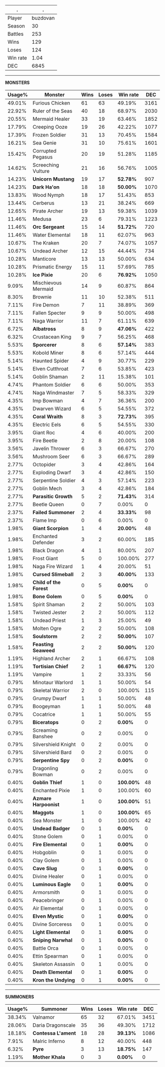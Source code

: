 .|.
|-|-
Player|buzdovan
Season|30
Battles|253
Wins|129
Loses|124
Win rate|1.04
DEC|6845

---
**MONSTERS**

Usage%|Monster|Wins|Loses|Win rate|DEC|
-|-|-|-|-|-|
49.01%|Furious Chicken|61|63|49.19%|3161|
22.92%|Ruler of the Seas|40|18|68.97%|2030|
20.55%|Mermaid Healer|33|19|63.46%|1852|
17.79%|Creeping Ooze|19|26|42.22%|1077|
17.39%|Frozen Soldier|31|13|70.45%|1584|
16.21%|Sea Genie|31|10|75.61%|1601|
15.42%|Corrupted Pegasus|20|19|51.28%|1185|
14.62%|Screeching Vulture|21|16|56.76%|1005|
14.23%|**Unicorn Mustang**|19|17|**52.78%**|907|
14.23%|**Dark Ha'on**|18|18|**50.00%**|1070|
13.83%|Wood Nymph|18|17|51.43%|853|
13.44%|Cerberus|13|21|38.24%|669|
12.65%|Pirate Archer|19|13|59.38%|1039|
11.46%|Medusa|23|6|79.31%|1223|
11.46%|**Orc Sergeant**|15|14|**51.72%**|720|
11.46%|Water Elemental|18|11|62.07%|963|
10.67%|The Kraken|20|7|74.07%|1057|
10.67%|Undead Archer|12|15|44.44%|734|
10.28%|Manticore|13|13|50.00%|634|
10.28%|Prismatic Energy|15|11|57.69%|785|
10.28%|**Ice Pixie**|20|6|**76.92%**|1050|
9.09%|Mischievous Mermaid|14|9|60.87%|864|
8.30%|Brownie|11|10|52.38%|511|
7.11%|Fire Demon|7|11|38.89%|369|
7.11%|Fallen Specter|9|9|50.00%|498|
7.11%|Naga Warrior|11|7|61.11%|639|
6.72%|**Albatross**|8|9|**47.06%**|422|
6.32%|Crustacean King|9|7|56.25%|468|
5.53%|**Sporcerer**|8|6|**57.14%**|383|
5.53%|Kobold Miner|8|6|57.14%|444|
5.14%|Haunted Spider|4|9|30.77%|229|
5.14%|Elven Cutthroat|7|6|53.85%|423|
5.14%|Goblin Shaman|2|11|15.38%|101|
4.74%|Phantom Soldier|6|6|50.00%|353|
4.74%|Naga Windmaster|7|5|58.33%|329|
4.35%|Imp Bowman|4|7|36.36%|200|
4.35%|Dwarven Wizard|6|5|54.55%|372|
4.35%|**Coral Wraith**|8|3|**72.73%**|395|
4.35%|Electric Eels|6|5|54.55%|330|
3.95%|Giant Roc|4|6|40.00%|200|
3.95%|Fire Beetle|2|8|20.00%|108|
3.56%|Javelin Thrower|6|3|66.67%|270|
3.56%|Mushroom Seer|6|3|66.67%|289|
2.77%|Octopider|3|4|42.86%|164|
2.77%|Exploding Dwarf|3|4|42.86%|150|
2.77%|Serpentine Soldier|4|3|57.14%|223|
2.77%|Goblin Mech|3|4|42.86%|184|
2.77%|**Parasitic Growth**|5|2|**71.43%**|314|
2.77%|Beetle Queen|0|7|0.00%|0|
2.37%|**Failed Summoner**|2|4|**33.33%**|98|
2.37%|Flame Imp|0|6|0.00%|0|
1.98%|**Giant Scorpion**|1|4|**20.00%**|48|
1.98%|Enchanted Defender|3|2|60.00%|185|
1.98%|Black Dragon|4|1|80.00%|207|
1.98%|Frost Giant|5|0|100.00%|277|
1.98%|Naga Fire Wizard|1|4|20.00%|51|
1.98%|**Cursed Slimeball**|2|3|**40.00%**|133|
1.98%|**Child of the Forest**|0|5|**0.00%**|0|
1.98%|**Bone Golem**|0|5|**0.00%**|0|
1.58%|Spirit Shaman|2|2|50.00%|103|
1.58%|Twisted Jester|2|2|50.00%|112|
1.58%|Undead Priest|1|3|25.00%|49|
1.58%|Molten Ogre|2|2|50.00%|108|
1.58%|**Soulstorm**|2|2|**50.00%**|107|
1.58%|**Feasting Seaweed**|2|2|**50.00%**|120|
1.19%|Highland Archer|2|1|66.67%|108|
1.19%|**Tortisian Chief**|2|1|**66.67%**|120|
1.19%|Vampire|1|2|33.33%|56|
0.79%|Minotaur Warlord|1|1|50.00%|54|
0.79%|Skeletal Warrior|2|0|100.00%|115|
0.79%|Grumpy Dwarf|1|1|50.00%|48|
0.79%|Boogeyman|1|1|50.00%|48|
0.79%|Cocatrice|1|1|50.00%|55|
0.79%|**Biceratops**|0|2|**0.00%**|0|
0.79%|Screaming Banshee|0|2|0.00%|0|
0.79%|Silvershield Knight|0|2|0.00%|0|
0.79%|Silvershield Bard|0|2|0.00%|0|
0.79%|**Serpentine Spy**|0|2|**0.00%**|0|
0.79%|Dragonling Bowman|0|2|0.00%|0|
0.40%|**Goblin Thief**|1|0|**100.00%**|48|
0.40%|Enchanted Pixie|1|0|100.00%|60|
0.40%|**Azmare Harpoonist**|1|0|**100.00%**|51|
0.40%|**Maggots**|1|0|**100.00%**|65|
0.40%|Sea Monster|1|0|100.00%|42|
0.40%|**Undead Badger**|0|1|**0.00%**|0|
0.40%|Stone Golem|0|1|0.00%|0|
0.40%|**Fire Elemental**|0|1|**0.00%**|0|
0.40%|Hobgoblin|0|1|0.00%|0|
0.40%|Clay Golem|0|1|0.00%|0|
0.40%|**Cave Slug**|0|1|**0.00%**|0|
0.40%|Divine Healer|0|1|0.00%|0|
0.40%|**Luminous Eagle**|0|1|**0.00%**|0|
0.40%|Armorsmith|0|1|0.00%|0|
0.40%|Peacebringer|0|1|0.00%|0|
0.40%|Air Elemental|0|1|0.00%|0|
0.40%|**Elven Mystic**|0|1|**0.00%**|0|
0.40%|Divine Sorceress|0|1|0.00%|0|
0.40%|**Light Elemental**|0|1|**0.00%**|0|
0.40%|**Sniping Narwhal**|0|1|**0.00%**|0|
0.40%|Battle Orca|0|1|0.00%|0|
0.40%|Ettin Spearman|0|1|0.00%|0|
0.40%|Skeleton Assassin|0|1|0.00%|0|
0.40%|**Death Elemental**|0|1|**0.00%**|0|
0.40%|**Kron the Undying**|0|1|**0.00%**|0|

---
**SUMMONERS**

Usage%|Summoner|Wins|Loses|Win rate|DEC|
-|-|-|-|-|-|
38.34%|Valnamor|65|32|67.01%|3451|
28.06%|Daria Dragonscale|35|36|49.30%|1712|
18.18%|**Contessa L'ament**|18|28|**39.13%**|1086|
7.91%|Malric Inferno|8|12|40.00%|448|
6.32%|**Pyre**|3|13|**18.75%**|147|
1.19%|**Mother Khala**|0|3|**0.00%**|0|

